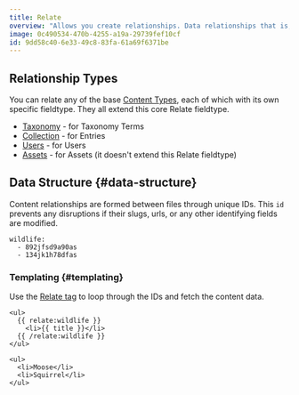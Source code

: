 ```yaml
---
title: Relate
overview: "Allows you create relationships. Data relationships that is, this doesn't help your online dating game much, if at all."
image: 0c490534-470b-4255-a19a-29739fef10cf
id: 9dd58c40-6e33-49c8-83fa-61a69f6371be
---
```

## Relationship Types

You can relate any of the base [Content Types](/guides/content-types), each of which with its own specific fieldtype. They all extend this core Relate fieldtype.

- [Taxonomy](/docs/fieldtypes/taxonomy) - for Taxonomy Terms
- [Collection](/docs/fieldtypes/collection) - for Entries
- [Users](/docs/fieldtypes/users) - for Users
- [Assets](/docs/fieldtypes/assets) - for Assets (it doesn't extend this Relate fieldtype)

## Data Structure {#data-structure}

Content relationships are formed between files through unique IDs. This `id` prevents any disruptions if their slugs, urls, or any other identifying fields are modified.

``` .language-yaml
wildlife:
  - 892jfsd9a90as
  - 134jk1h78dfas
```

### Templating {#templating}

Use the [Relate tag](/docs/tags/relate) to loop through the IDs and fetch the content data.

```
<ul>
  {{ relate:wildlife }}
    <li>{{ title }}</li>
  {{ /relate:wildlife }}
</ul>
```

``` .language-output
<ul>
  <li>Moose</li>
  <li>Squirrel</li>
</ul>
```
